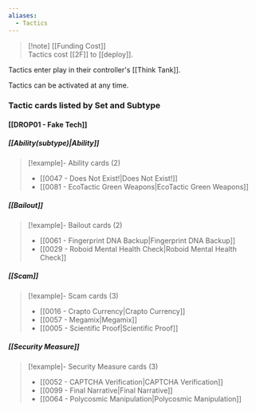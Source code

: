 ```yaml
---
aliases:
  - Tactics
---
```




 > [!note] [[Funding Cost]]  
 >  Tactics cost [[2F]] to [[deploy]].

Tactics enter play in their controller's [[Think Tank]].

Tactics can be activated at any time.


### Tactic cards listed by Set and Subtype

#### [[DROP01 - Fake Tech]]

##### [[Ability(subtype)|Ability]]
> [!example]- Ability cards (2)
>  - [[0047 - Does Not Exist!|Does Not Exist!]]
>  - [[0081 - EcoTactic Green Weapons|EcoTactic Green Weapons]]
##### [[Bailout]]
> [!example]- Bailout cards (2)
>  - [[0061 - Fingerprint DNA Backup|Fingerprint DNA Backup]]
>  - [[0029 - Roboid Mental Health Check|Roboid Mental Health Check]]
##### [[Scam]]
> [!example]- Scam cards (3)
>  - [[0016 - Crapto Currency|Crapto Currency]]
>  - [[0057 - Megamix|Megamix]]
>  - [[0005 - Scientific Proof|Scientific Proof]]
##### [[Security Measure]]
> [!example]- Security Measure cards (3)
>  - [[0052 - CAPTCHA Verification|CAPTCHA Verification]]
>  - [[0099 - Final Narrative|Final Narrative]]
>  - [[0064 - Polycosmic Manipulation|Polycosmic Manipulation]]

